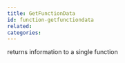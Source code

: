 ```yaml
---
title: GetFunctionData
id: function-getfunctiondata
related:
categories:
---
```


returns information to a single function